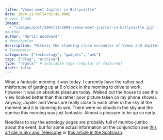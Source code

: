 ```yaml
---
title: "Venus meet Jupiter in Ballycastle"
date: 2004-11-04T14:02:42.000Z
# post thumb
images:
  - "/images/post/2004/11/2004-venus-meet-jupiter-in-ballycastle.jpg"
#author
author: "Martin Woodward"
# description
description: "Witness the stunning close encounter of Venus and Jupiter during a breathtaking sunrise in Ballycastle."
# Taxonomies
categories: ["technology", "gadgets", "web"]
tags: ["blog", "archive"]
type: "regular" # available type (regular or featured)
draft: false
---
```

What a fantastic morning it was today.  I currently have the rather sad misfortune of getting up at 6 o'clock in the morning to drive to work, however it was an absolute pleasure today.  Walked out the house to see this view (looked better than this rather poor picture taken on my phone shows).  Anyway, Jupiter and Venus are really close to each other in the sky at the moment and it is stunning to see.  There were no clouds in the sky and the sunrise this morning was just fantastic.  Almost a pleasure to be up so early.

Needless to say the astrology pages are probably full of mumbo-jumbo about the event, but for some actual information on the conjunction see [this article in Sky and Telescope](http://skyandtelescope.com/observing/objects/planets/article_1364_1.asp) or [this article in the Scotsman](http://news.scotsman.com/features.cfm?id=1261002004).